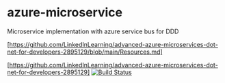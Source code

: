 # azure-microservice
Microservice implementation with azure service bus for DDD

[https://github.com/LinkedInLearning/advanced-azure-microservices-dot-net-for-developers-2895129/blob/main/Resources.md]

[https://github.com/LinkedInLearning/advanced-azure-microservices-dot-net-for-developers-2895129]
[![Build Status](https://dev.azure.com/achaldevops/microservice/_apis/build/status%2Fachal-parashar.azure-microservice?branchName=dotnet6migration)](https://dev.azure.com/achaldevops/microservice/_build/latest?definitionId=22&branchName=dotnet6migration)
